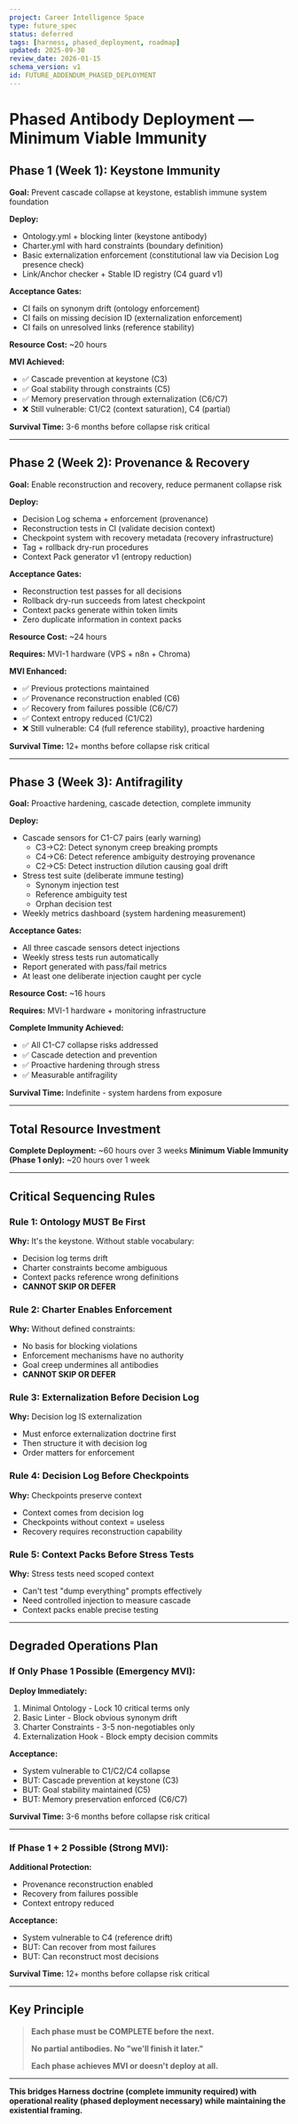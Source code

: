 ```yaml
---
project: Career Intelligence Space
type: future_spec
status: deferred
tags: [harness, phased_deployment, roadmap]
updated: 2025-09-30
review_date: 2026-01-15
schema_version: v1
id: FUTURE_ADDENDUM_PHASED_DEPLOYMENT
---
```


# Phased Antibody Deployment — Minimum Viable Immunity

## Phase 1 (Week 1): Keystone Immunity

**Goal:** Prevent cascade collapse at keystone, establish immune system foundation

**Deploy:**
- Ontology.yml + blocking linter (keystone antibody)
- Charter.yml with hard constraints (boundary definition)
- Basic externalization enforcement (constitutional law via Decision Log presence check)
- Link/Anchor checker + Stable ID registry (C4 guard v1)

**Acceptance Gates:**
- CI fails on synonym drift (ontology enforcement)
- CI fails on missing decision ID (externalization enforcement)
- CI fails on unresolved links (reference stability)

**Resource Cost:** ~20 hours

**MVI Achieved:**
- ✅ Cascade prevention at keystone (C3)
- ✅ Goal stability through constraints (C5)
- ✅ Memory preservation through externalization (C6/C7)
- ❌ Still vulnerable: C1/C2 (context saturation), C4 (partial)

**Survival Time:** 3-6 months before collapse risk critical

---

## Phase 2 (Week 2): Provenance & Recovery

**Goal:** Enable reconstruction and recovery, reduce permanent collapse risk

**Deploy:**
- Decision Log schema + enforcement (provenance)
- Reconstruction tests in CI (validate decision context)
- Checkpoint system with recovery metadata (recovery infrastructure)
- Tag + rollback dry-run procedures
- Context Pack generator v1 (entropy reduction)

**Acceptance Gates:**
- Reconstruction test passes for all decisions
- Rollback dry-run succeeds from latest checkpoint
- Context packs generate within token limits
- Zero duplicate information in context packs

**Resource Cost:** ~24 hours

**Requires:** MVI-1 hardware (VPS + n8n + Chroma)

**MVI Enhanced:**
- ✅ Previous protections maintained
- ✅ Provenance reconstruction enabled (C6)
- ✅ Recovery from failures possible (C6/C7)
- ✅ Context entropy reduced (C1/C2)
- ❌ Still vulnerable: C4 (full reference stability), proactive hardening

**Survival Time:** 12+ months before collapse risk critical

---

## Phase 3 (Week 3): Antifragility

**Goal:** Proactive hardening, cascade detection, complete immunity

**Deploy:**
- Cascade sensors for C1-C7 pairs (early warning)
  - C3→C2: Detect synonym creep breaking prompts
  - C4→C6: Detect reference ambiguity destroying provenance
  - C2→C5: Detect instruction dilution causing goal drift
- Stress test suite (deliberate immune testing)
  - Synonym injection test
  - Reference ambiguity test
  - Orphan decision test
- Weekly metrics dashboard (system hardening measurement)

**Acceptance Gates:**
- All three cascade sensors detect injections
- Weekly stress tests run automatically
- Report generated with pass/fail metrics
- At least one deliberate injection caught per cycle

**Resource Cost:** ~16 hours

**Requires:** MVI-1 hardware + monitoring infrastructure

**Complete Immunity Achieved:**
- ✅ All C1-C7 collapse risks addressed
- ✅ Cascade detection and prevention
- ✅ Proactive hardening through stress
- ✅ Measurable antifragility

**Survival Time:** Indefinite - system hardens from exposure

---

## Total Resource Investment

**Complete Deployment:** ~60 hours over 3 weeks
**Minimum Viable Immunity (Phase 1 only):** ~20 hours over 1 week

---

## Critical Sequencing Rules

### Rule 1: Ontology MUST Be First
**Why:** It's the keystone. Without stable vocabulary:
- Decision log terms drift
- Charter constraints become ambiguous
- Context packs reference wrong definitions
- **CANNOT SKIP OR DEFER**

### Rule 2: Charter Enables Enforcement
**Why:** Without defined constraints:
- No basis for blocking violations
- Enforcement mechanisms have no authority
- Goal creep undermines all antibodies
- **CANNOT SKIP OR DEFER**

### Rule 3: Externalization Before Decision Log
**Why:** Decision log IS externalization
- Must enforce externalization doctrine first
- Then structure it with decision log
- Order matters for enforcement

### Rule 4: Decision Log Before Checkpoints
**Why:** Checkpoints preserve context
- Context comes from decision log
- Checkpoints without context = useless
- Recovery requires reconstruction capability

### Rule 5: Context Packs Before Stress Tests
**Why:** Stress tests need scoped context
- Can't test "dump everything" prompts effectively
- Need controlled injection to measure cascade
- Context packs enable precise testing

---

## Degraded Operations Plan

### If Only Phase 1 Possible (Emergency MVI):

**Deploy Immediately:**
1. Minimal Ontology - Lock 10 critical terms only
2. Basic Linter - Block obvious synonym drift
3. Charter Constraints - 3-5 non-negotiables only
4. Externalization Hook - Block empty decision commits

**Acceptance:**
- System vulnerable to C1/C2/C4 collapse
- BUT: Cascade prevention at keystone (C3)
- BUT: Goal stability maintained (C5)
- BUT: Memory preservation enforced (C6/C7)

**Survival Time:** 3-6 months before collapse risk critical

---

### If Phase 1 + 2 Possible (Strong MVI):

**Additional Protection:**
- Provenance reconstruction enabled
- Recovery from failures possible
- Context entropy reduced

**Acceptance:**
- System vulnerable to C4 (reference drift)
- BUT: Can recover from most failures
- BUT: Can reconstruct most decisions

**Survival Time:** 12+ months before collapse risk critical

---

## Key Principle

> **Each phase must be COMPLETE before the next.**
> 
> **No partial antibodies. No "we'll finish it later."**
> 
> **Each phase achieves MVI or doesn't deploy at all.**

---

**This bridges Harness doctrine (complete immunity required) with operational reality (phased deployment necessary) while maintaining the existential framing.**

